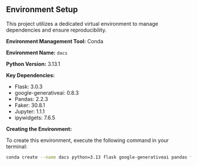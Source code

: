 ## Environment Setup

This project utilizes a dedicated virtual environment to manage dependencies and ensure reproducibility.

**Environment Management Tool:** Conda

**Environment Name:** `dacs`

**Python Version:** 3.13.1

**Key Dependencies:**

*   Flask: 3.0.3
*   google-generativeai: 0.8.3
*   Pandas: 2.2.3
*   Faker: 30.8.1
*   Jupyter: 1.1.1
*   ipywidgets: 7.6.5

**Creating the Environment:**

To create this environment, execute the following command in your terminal:

```bash
conda create --name dacs python=3.13 flask google-generativeai pandas faker jupyter ipywidgets